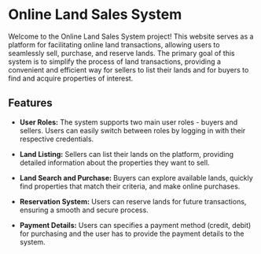 # Online Land Sales System

Welcome to the Online Land Sales System project! This website serves as a platform for facilitating online land transactions, allowing users to seamlessly sell, purchase, and reserve lands. 
The primary goal of this system is to simplify the process of land transactions, providing a convenient and efficient way for sellers to list their lands and for buyers to find and acquire properties 
of interest.

## Features

- **User Roles:** The system supports two main user roles - buyers and sellers. Users can easily switch between roles by logging in with their respective credentials.

- **Land Listing:** Sellers can list their lands on the platform, providing detailed information about the properties they want to sell.

- **Land Search and Purchase:** Buyers can explore available lands, quickly find properties that match their criteria, and make online purchases.

- **Reservation System:** Users can reserve lands for future transactions, ensuring a smooth and secure process.
  
- **Payment Details:** Users can specifies a payment method (credit, debit) for purchasing and the user has to provide the payment details to the system.
